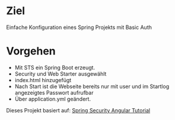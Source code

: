 # Ziel

Einfache Konfiguration eines Spring Projekts mit Basic Auth

# Vorgehen


- Mit STS ein Spring Boot erzeugt.
- Security und Web Starter ausgewählt
- index.html hinzugefügt
- Nach Start ist die Webseite bereits nur mit user und im Startlog angezeigtes Passwort aufrufbar
- Über application.yml geändert.

Dieses Projekt basiert auf: 
[Spring Security Angular Tutorial](https://spring.io/guides/tutorials/spring-security-and-angular-js/)